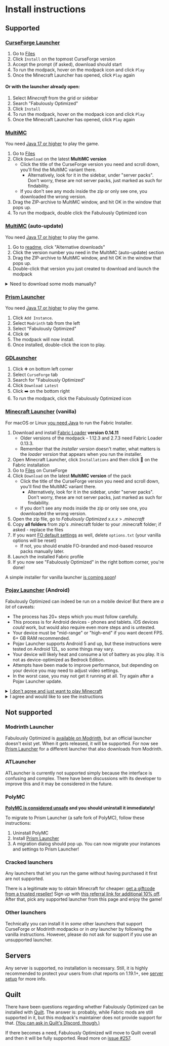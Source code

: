 # Install instructions

## Supported

### [CurseForge Launcher](https://download.curseforge.com/#download-options)

1. Go to [Files](https://www.curseforge.com/minecraft/modpacks/fabulously-optimized/files)
2. Click `Install` on the topmost CurseForge version
3. Accept the prompt (if asked), download should start
4. To run the modpack, hover on the modpack icon and click `Play`
5. Once the Minecraft Launcher has opened, click `Play` again

#### Or with the launcher already open:

1. Select _Minecraft_ from the grid or sidebar
2. Search "Fabulously Optimized"
3. Click `Install`
4. To run the modpack, hover on the modpack icon and click `Play`
5. Once the Minecraft Launcher has opened, click `Play` again

### [MultiMC](https://multimc.org)

You need [Java 17 or higher](https://adoptium.net/) to play the game.

1. Go to [Files](https://www.curseforge.com/minecraft/modpacks/fabulously-optimized/files)
2. Click `Download` on the latest **MultiMC version**
   * Click the title of the CurseForge version you need and scroll down, you'll find the MultiMC variant there.
      * Alternatively, look for it in the sidebar, under "server packs". Don't worry, these are not server packs, just marked as such for findability.
   * If you don't see any mods inside the zip or only see one, you downloaded the wrong version.   
3. Drag the ZIP-archive to MultiMC window, and hit OK in the window that pops up.
4. To run the modpack, double click the Fabulously Optimized icon

### [MultiMC](https://multimc.org) (auto-update)

You need [Java 17 or higher](https://adoptium.net/) to play the game.

1. Go to [readme](https://github.com/Fabulously-Optimized/fabulously-optimized#downloads), click "Alternative downloads"
2. Click the version number you need in the MultiMC (auto-update) section
3. Drag the ZIP-archive to MultiMC window, and hit OK in the window that pops up.
4. Double-click that version you just created to download and launch the modpack

<details>
  <summary>Need to download some mods manually?</summary>

  If you get asked to download a specific jar, it means I am not allowed to bundle it and you must add it manually:

  1. Copy and paste the given address to your browser
  2. Click `Cancel Launch`
  3. Click `Download` on the mod
  4. On MultiMC, click on the instance, then click `View Mods`
  5. Drag the downloaded mod into the mod list
  6. Click `Launch`

</details>

### [Prism Launcher](https://prismlauncher.org/)

You need [Java 17 or higher](https://prismlauncher.org/wiki/getting-started/installing-java/) to play the game.

1. Click `Add Instance`.
2. Select `Modrinth` tab from the left
3. Select "Fabulously Optimized"
4. Click `OK`
5. The modpack will now install.
6. Once installed, double-click the icon to play.

### [GDLauncher](https://gdlauncher.com/)

1. Click ➕ on bottom left corner
2. Select `CurseForge` tab
3. Search for "Fabulously Optimized"
4. Click `Download Latest`
5. Click ➡️ on the bottom right
6. To run the modpack, click the Fabulously Optimized icon

### [Minecraft Launcher](https://www.minecraft.net/en-us/download) (vanilla)

For macOS or Linux [you need Java](https://adoptium.net/) to run the Fabric Installer.

1. Download and install [Fabric Loader](https://fabricmc.net/use/) **version 0.14.11**
   * Older versions of the modpack - 1.12.3 and 2.7.3 need Fabric Loader 0.13.3.
   * Remember that the _installer version_ doesn't matter, what matters is the _loader version_ that appears when you run the installer.
2. Open Minecraft Launcher, click `Installations` and then click 📂 on the Fabric installation
3. Go to [Files](https://www.curseforge.com/minecraft/modpacks/fabulously-optimized/files) on CurseForge
4. Click `Download` on the latest **MultiMC version** of the pack
   * Click the title of the CurseForge version you need and scroll down, you'll find the MultiMC variant there.
      * Alternatively, look for it in the sidebar, under "server packs". Don't worry, these are not server packs, just marked as such for findability.
   * If you don't see any mods inside the zip or only see one, you downloaded the wrong version.
5. Open the zip file, go to _Fabulously Optimized x.x.x_ > _.minecraft_
6. Copy **all folders** from zip's .minecraft folder to your .minecraft folder; if asked - replace the files
7. If you want [FO default settings](changed-options.md) as well, delete `options.txt` (your vanilla options will be reset)
    * If not, you should enable FO-branded and mod-based resource packs manually later.
8. Launch the installed Fabric profile
9. If you now see "Fabulously Optimized" in the right bottom corner, you're done!

A simple installer for vanilla launcher [is coming soon](https://github.com/Fabulously-Optimized/fabulously-optimized/issues/110)!

### [Pojav Launcher](https://github.com/PojavLauncherTeam/PojavLauncher) (Android)

Fabulously Optimized can indeed be run on a mobile device! But there are _a lot_ of caveats:

* The process has 20+ steps which you must follow carefully.
* This process is for Android devices - phones and tablets. iOS devices _could_ work, but would also require even more steps and is untested.
* Your device must be "mid-range" or "high-end" if you want decent FPS. 6+ GB RAM recommended.
* Pojav Launcher supports Android 5 and up, but these instructions were tested on Android 12L, so some things may vary.
* Your device will likely heat and consume a lot of battery as you play. It is not as device-optimized as Bedrock Edition.
* Attempts have been made to improve performance, but depending on your device you may need to adjust video settings.
* In the worst case, you may not get it running at all. Try again after a Pojav Launcher update.

<details><summary><a href="https://play.google.com/store/apps/details?id=com.mojang.minecraftpe">I don't agree and just want to play Minecraft</a></summary></details>

<details>
  <summary>I agree and would like to see the instructions</summary>

1. [Download Pojav Launcher](https://play.google.com/store/apps/details?id=net.kdt.pojavlaunch)
   * Do not fall into scam websites and apps. The only official site for it is https://github.com/PojavLauncherTeam/PojavLauncher
2. [Download Material Files](https://play.google.com/store/apps/details?id=me.zhanghai.android.files)
   * This is the file manager we'll be using for this tutorial. You could use others too, but instructions may vary.
3. [Download Fabric installer](https://fabricmc.net/use/installer/) (jar version)
4. [Download the latest **MultiMC version** of Fabulously Optimized](https://www.curseforge.com/minecraft/modpacks/fabulously-optimized/files)
   * Don't see the MultiMC version? Click the title of the CurseForge version you need and scroll down, you'll find the MultiMC variant there.
      * Alternatively, look for it in the sidebar, under "server packs". Don't worry, these are not server packs, just marked as such for findability.
   * If you don't see any mods inside the zip or only see one, you downloaded the wrong version.
5. [Download Fabulously Optimized patches for Pojav Launcher](https://minhaskamal.github.io/DownGit/#/home?url=https://github.com/Fabulously-Optimized/fabulously-optimized/tree/pojav/PojavLauncher/1.19.2)
   * This optimizes the FO experience for mobile users.
6. Run Pojav Launcher
7. Tap `Add account` → `Microsoft account` and sign in
8. Tap the settings button → `Video and renderer` → `ANGLE (release 1.17+, mid)` → `Back to the last screen`→ `Back to the last screen`
9. Tap `Create new profile` → `Create new profile` → `Save profile`
10. Tap `Play`. Wait for it to fully load to the title screen, then exit the game.
    * If you can't get past a black screen, try creating a new 1.18.2 profile first - it seems to download the necessary Java and dependencies.
11. Launch Pojav again, tap `Install .jar` → select `fabric-installer-x.x.x.jar`. You'll see the Fabric installer with some logs.
12. Tap `❌` to close the logs, then `Install` → `OK` → `⛝`
13. Close Pojav and open Material Files.
14. Navigate to `Download` → `Fabulously+Optimized+x.x.x.zip` → `Fabulously Optimized x.x.x` → `minecraft`
15. Hold down on one folder and tap on all three folders, then `Extract` button at the top
16. Navigate back to the root directory, then `Android` → `data` → `net.kdt.pojavlaunch` → `files` → `.minecraft`
    * If it's easier for you, press 3 dots → `Go to` → paste `/storage/emulated/0/Android/data/net.kdt.pojavlaunch/files/.minecraft` → `OK`
17. Tap `Paste` at the bottom, select `Apply this action to all files`, tap `Merge`
18. Navigate to `Download`→ `x.x.x.zip` → `x.x.x` (the x.x.x stands for Minecraft version)
19. Hold down on `config` folder and tap on all items, then `Extract` button at the top
20. Navigate back to root, then `Android` → `data` → `net.kdt.pojavlaunch` → `files` → `.minecraft`
    * If it's easier for you, press 3 dots → `Go to` → paste `/storage/emulated/0/Android/data/net.kdt.pojavlaunch/files/.minecraft/` → `OK`
21. Tap `Paste` at the bottom, select `Apply this action to all files`, tap `Merge`
22. Launch Pojav, make sure `fabric-loader-x.x.x - fabric-loader-x.x.x-x.x.x` is selected, `Play`.
23. Fabulously Optimized should now be running! 

</details>


## Not supported

### Modrinth Launcher

Fabulously Optimized is [available on Modrinth](https://modrinth.com/modpack/fabulously-optimized), but an official launcher doesn't exist yet. When it gets released, it will be supported.
For now see [Prism Launcher](#prism-launcher) for a different launcher that also downloads from Modrinth.

### ATLauncher

ATLauncher is currently not supported simply because the interface is confusing and complex. There have been discussions with its developer to improve this and it may be considered in the future.

### PolyMC

**[PolyMC is considered unsafe](https://github.com/Fabulously-Optimized/fabulously-optimized/issues/496) and you should uninstall it immediately!**

To migrate to Prism Launcher (a safe fork of PolyMC), follow these instructions:

1. Uninstall PolyMC
2. Install [Prism Launcher](https://prismlauncher.org/)
3. A migration dialog should pop up. You can now migrate your instances and settings to Prism Launcher!

### Cracked launchers

Any launchers that let you run the game without having purchased it first are not supported.

There is a legitimate way to obtain Minecraft for cheaper: [get a giftcode from a trusted reseller!](https://punktid.com/minecraft-gift-code) Sign up with [this referral link for additional 10% off](https://punktid.com/?ref=robotkoer).
After that, pick any supported launcher from this page and enjoy the game! 

### Other launchers

Technically you can install it in _some_ other launchers that support CurseForge or Modrinth modpacks or in _any_ launcher by following the vanilla instructions. However, please do not ask for support if you use an unsupported launcher.

## Servers

Any server is supported, no installation is necessary. Still, it is highly recommended to protect your users from chat reports on 1.19.1+, see [server setup](server-setup.md) for more info.

## Quilt

There have been questions regarding whether Fabulously Optimized can be installed with [Quilt](https://quiltmc.org). The answer is: probably, while Fabric mods are still supported in it, but this modpack's maintainer does not provide support for that. [(You can ask in Quilt's Discord, though.)](https://discord.quiltmc.org/)

If there becomes a need, Fabulously Optimized will move to Quilt overall and then it will be fully supported. Read more on [issue #257](https://github.com/Fabulously-Optimized/fabulously-optimized/issues/257).
